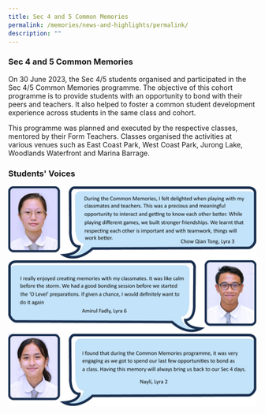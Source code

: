 ```yaml
---
title: Sec 4 and 5 Common Memories
permalink: /memories/news-and-highlights/permalink/
description: ""
---
```

###  Sec 4 and 5 Common Memories

On 30 June 2023, the Sec 4/5 students organised and participated in the Sec 4/5 Common Memories programme. The objective of this cohort programme is to provide students with an opportunity to bond with their peers and teachers. It also helped to foster a common student development experience across students in the same class and cohort. 

This programme was planned and executed by the respective classes, mentored by their Form Teachers. Classes organised the activities at various venues such as East Coast Park, West Coast Park, Jurong Lake, Woodlands Waterfront and Marina Barrage. 

### Students' Voices
![](/images/2023/Cm/one_student_01.jpg)
![](/images/2023/Cm/one_student_02.jpg)
![](/images/2023/Cm/one_student_03.jpg)


